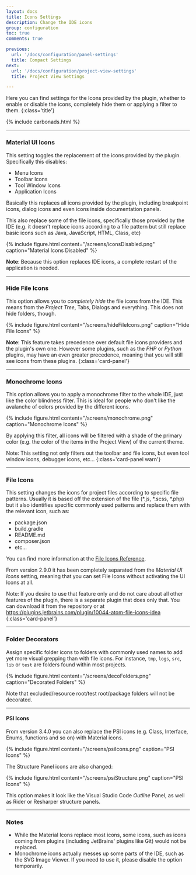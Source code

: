 ```yaml
---
layout: docs
title: Icons Settings
description: Change the IDE icons
group: configuration
toc: true
comments: true

previous:
  url: '/docs/configuration/panel-settings'
  title: Compact Settings
next:
  url: '/docs/configuration/project-view-settings'
  title: Project View Settings

---
```


Here you can find settings for the Icons provided by the plugin, whether to enable or disable the icons, completely hide them or applying a filter to them.
{:class='title'}

{% include carbonads.html %}

----
### Material UI Icons

This setting toggles the replacement of the icons provided by the plugin. Specifically this disables:
- Menu Icons
- Toolbar Icons
- Tool Window Icons
- Application Icons

Basically this replaces all icons provided by the plugin, including breakpoint icons, dialog icons and even icons inside documentation panels.

This also replace some of the file icons, specifically those provided by the IDE (e.g. it doesn't replace icons according to a file pattern but still replace basic icons such as Java, JavaScript, HTML, Class, etc)

{% include figure.html content="/screens/iconsDisabled.png" caption="Material Icons Disabled" %}

**Note**: Because this option replaces IDE icons, a complete restart of the application is needed.

----
### Hide File Icons

This option allows you to _completely hide_ the file icons from the IDE. This means from the _Project Tree_, Tabs, Dialogs and everything. This does not hide folders, though.

{% include figure.html content="/screens/hideFileIcons.png" caption="Hide File Icons" %}

**Note**: This feature takes precedence over default file icons providers and the plugin's own one. However some plugins, such as the _PHP_ or _Python_ plugins, may have an even greater precedence, meaning that you will still see icons from these plugins.
{:class='card-panel'}

----
### Monochrome Icons

This option allows you to apply a monochrome filter to the whole IDE, just like the color blindness filter. This is ideal for people who don't like the avalanche of colors provided by the different icons.

{% include figure.html content="/screens/monochrome.png" caption="Monochrome Icons" %}

By applying this filter, all icons will be filtered with a shade of the primary color (e.g. the color of the items in the Project View) of the current theme.

Note: This setting not only filters out the toolbar and file icons, but even tool window icons, debugger icons, etc...
{:class='card-panel warn'}

----
### File Icons

This setting changes the icons for project files according to specific file patterns. Usually it is based off the extension of the file (*.js, *.scss, *.php) but it also identifies specific commonly used patterns and replace them with the relevant icon, such as:
- package.json
- build.gradle
- README.md
- composer.json
- etc...

You can find more information at the [File Icons Reference]({{site.baseurl}}/docs/reference/file-icons).

From version 2.9.0 it has been completely separated from the _Material UI Icons_ setting, meaning that you can set File Icons without activating the UI Icons at all.

Note: If you desire to use that feature only and do not care about all other features of the plugin, there is a separate plugin that does only that. You can download it from the repository or at https://plugins.jetbrains.com/plugin/10044-atom-file-icons-idea
{:class='card-panel'}

----
### Folder Decorators

Assign specific folder icons to folders with commonly used names to add yet more visual grepping than with file icons. For instance, `tmp`, `logs`, `src`, `lib` or `test` are folders found within most projects.

{% include figure.html content="/screens/decoFolders.png" caption="Decorated Folders" %}

Note that excluded/resource root/test root/package folders will not be decorated.

----
#### PSI Icons

From version 3.4.0 you can also replace the PSI icons (e.g. Class, Interface, Enums, functions and so on) with Material icons.

{% include figure.html content="/screens/psiIcons.png" caption="PSI Icons" %}

The Structure Panel icons are also changed:

{% include figure.html content="/screens/psiStructure.png" caption="PSI Icons" %}

This option makes it look like the Visual Studio Code *Outline* Panel, as well as Rider or Resharper structure panels.

----
### Notes

- While the Material Icons replace most icons, some icons, such as icons coming from plugins (including JetBrains' plugins like Git) would not be replaced.
- Monochrome icons actually messes up some parts of the IDE, such as the SVG Image Viewer. If you need to use it, please disable the option temporarily.

